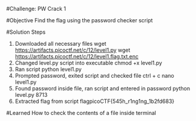 #Challenge: PW Crack 1

#Objective
Find the flag using the password checker script

#Solution Steps
1. Downloaded all necessary files
    wget https://artifacts.picoctf.net/c/12/level1.py 
    wget https://artifacts.picoctf.net/c/12/level1.flag.txt.enc
2. Changed level.py script into executable
     chmod +x level1.py
3. Ran script
    python level1.py
4. Prompted password, exited script and checked file
    ctrl + c
    nano level1.py
5. Found password inside file, ran script and entered in password
    python level.py
    8713
6. Extracted flag from script
    flagpicoCTF{545h_r1ng1ng_1b2fd683}

#Learned
How to check the contents of a file inside terminal